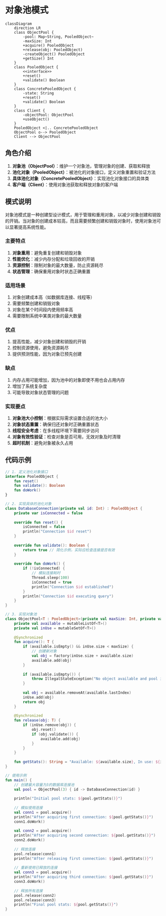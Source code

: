 # 对象池模式

```mermaid
classDiagram
    direction LR
    class ObjectPool {
        -pool: Map~String, PooledObject~
        -maxSize: Int
        +acquire() PooledObject
        +release(obj: PooledObject)
        -createObject() PooledObject
        +getSize() Int
    }
    class PooledObject {
        <<interface>>
        +reset()
        +validate() Boolean
    }
    class ConcretePooledObject {
        -state: String
        +reset()
        +validate() Boolean
    }
    class Client {
        -objectPool: ObjectPool
        +useObject()
    }
    PooledObject <|.. ConcretePooledObject
    ObjectPool o--> PooledObject
    Client --> ObjectPool
```

## 角色介绍
1. **对象池（ObjectPool）**：维护一个对象池，管理对象的创建、获取和释放
2. **池化对象（PooledObject）**：被池化的对象接口，定义对象重置和验证方法
3. **具体池化对象（ConcretePooledObject）**：实现池化对象接口的具体类
4. **客户端（Client）**：使用对象池获取和释放对象的客户端

## 模式说明
对象池模式是一种创建型设计模式，用于管理和重用对象，以减少对象创建和销毁的开销。当对象的创建成本较高，而且需要频繁创建和销毁对象时，使用对象池可以显著提高系统性能。

### 主要特点
1. **对象重用**：避免重复创建和销毁对象
2. **性能优化**：减少内存分配和垃圾回收的开销
3. **资源控制**：限制对象的最大数量，防止资源耗尽
4. **状态管理**：确保重用对象时状态正确重置

### 适用场景
1. 对象创建成本高（如数据库连接、线程等）
2. 需要频繁创建和销毁对象
3. 对象在某个时间段内使用频率高
4. 需要限制系统中某类对象的最大数量

### 优点
1. 提高性能，减少对象创建和销毁的开销
2. 控制资源使用，避免资源耗尽
3. 提供预测性能，因为对象已预先创建

### 缺点
1. 内存占用可能增加，因为池中的对象即使不用也会占用内存
2. 增加了系统复杂度
3. 可能导致对象状态管理的问题

### 实现要点
1. **对象池大小控制**：根据实际需求设置合适的池大小
2. **对象状态重置**：确保归还对象时正确重置状态
3. **线程安全考虑**：在多线程环境下需要同步访问
4. **对象有效性验证**：检查对象是否可用，无效对象及时清理
5. **超时机制**：避免对象被永久占用

## 代码示例

```kotlin
// 1. 定义池化对象接口
interface PooledObject {
    fun reset()
    fun validate(): Boolean
    fun doWork()
}

// 2. 实现具体的池化对象
class DatabaseConnection(private val id: Int) : PooledObject {
    private var isConnected = false
    
    override fun reset() {
        isConnected = false
        println("Connection $id reset")
    }
    
    override fun validate(): Boolean {
        return true // 简化示例，实际应检查连接是否有效
    }
    
    override fun doWork() {
        if (!isConnected) {
            // 模拟连接耗时
            Thread.sleep(100)
            isConnected = true
            println("Connection $id established")
        }
        println("Connection $id executing query")
    }
}

// 3. 实现对象池
class ObjectPool<T : PooledObject>(private val maxSize: Int, private val factory: (Int) -> T) {
    private val available = mutableListOf<T>()
    private val inUse = mutableSetOf<T>()
    
    @Synchronized
    fun acquire(): T {
        if (available.isEmpty() && inUse.size < maxSize) {
            // 创建新对象
            val obj = factory(inUse.size + available.size)
            available.add(obj)
        }
        
        if (available.isEmpty()) {
            throw IllegalStateException("No object available and pool is at maximum capacity")
        }
        
        val obj = available.removeAt(available.lastIndex)
        inUse.add(obj)
        return obj
    }
    
    @Synchronized
    fun release(obj: T) {
        if (inUse.remove(obj)) {
            obj.reset()
            if (obj.validate()) {
                available.add(obj)
            }
        }
    }
    
    fun getStats(): String = "Available: ${available.size}, In use: ${inUse.size}"
}

// 使用示例
fun main() {
    // 创建最大容量为3的数据库连接池
    val pool = ObjectPool(3) { id -> DatabaseConnection(id) }
    
    println("Initial pool stats: ${pool.getStats()}")
    
    // 模拟使用连接
    val conn1 = pool.acquire()
    println("After acquiring first connection: ${pool.getStats()}")
    conn1.doWork()
    
    val conn2 = pool.acquire()
    println("After acquiring second connection: ${pool.getStats()}")
    conn2.doWork()
    
    // 释放连接
    pool.release(conn1)
    println("After releasing first connection: ${pool.getStats()}")
    
    // 重新使用已释放的连接
    val conn3 = pool.acquire()
    println("After acquiring third connection: ${pool.getStats()}")
    conn3.doWork()
    
    // 释放所有连接
    pool.release(conn2)
    pool.release(conn3)
    println("Final pool stats: ${pool.getStats()}")
}
```